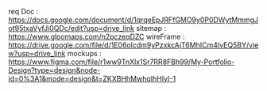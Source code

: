 req Doc : https://docs.google.com/document/d/1qrqeEpJRFfGMO9y0P0DWytMmmgJot95txaVyfJi0QDc/edit?usp=drive_link
sitemap : https://www.gloomaps.com/n2pczeqDZC
wireFrame : https://drive.google.com/file/d/1E06olcdm9yPzxkcAjT6MhICm4IvEQ5BY/view?usp=drive_link
mockups : https://www.figma.com/file/r1ww9TnXlx1Sr7RR8FBh99/My-Portfolio-Design?type=design&node-id=0%3A1&mode=design&t=ZKXBHhMwhqIhHIyI-1
